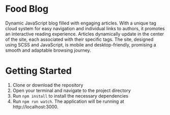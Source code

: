# Food Blog

Dynamic JavaScript blog filled with engaging articles. With a unique tag cloud system for easy navigation and individual links to authors, it promotes an interactive reading experience. Articles dynamically update in the center of the site, each associated with their specific tags. The site, designed using SCSS and JavaScript, is mobile and desktop-friendly, promising a smooth and adaptable browsing journey.

# Getting Started

1. Clone or download the repository
2. Open your terminal and navigate to the project directory
3. Run `npm install` to install the necessary dependencies
4. Run `npm run watch`. The application will be running at http://localhost:3000.
